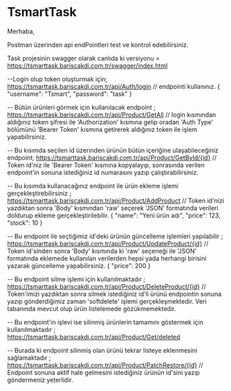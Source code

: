 ﻿# TsmartTask

Merhaba,

Postman üzerinden api endPointleri test ve kontrol edebilirsiniz. 

Task projesinin swagger olarak canlıda ki versiyonu = https://tsmarttask.bariscakdi.com.tr/swagger/index.html

--Login olup token oluşturmak için; https://tsmarttask.bariscakdi.com.tr/api/Auth/login  // endpointi kullanınız.
{
  "username": "Tsmart",
  "password": "task"
}

-- Bütün ürünleri görmek için kullanılacak endpoint ; https://tsmarttask.bariscakdi.com.tr/api/Product/GetAll // login kısmından aldığınız
	token şifresi ile 'Authorization' kısmına gelip oradan 'Auth Type' bölümünü 'Bearer Token' kısmına getirerek aldığınız token
	ile işlem yapabilirsiniz.


-- Bu kısımda seçilen id üzerinden ürünün bütün içeriğine ulaşabileceğiniz endpoint;  https://tsmarttask.bariscakdi.com.tr/api/Product/GetById/{id} // Token id'niz ile
	'Bearer Token' kısmına kopyalayıp, sonrasında verilen endpoint'in sonuna istediğiniz id numarasını yazıp çalıştırabilirsiniz.


-- Bu kısımda kullanacağınız endpoint ile ürün ekleme işlemi gerçekleştirebilirsiniz ; https://tsmarttask.bariscakdi.com.tr/api/Product/AddProduct // Token id'nizi yazdıktan sonra
	'Body' kısmından 'raw' seçerek 'JSON' formatında verileri doldurup ekleme gerçekleştirilebilir. 
	{
		"name": "Yeni ürün adı",
		"price": 123,
		"stock": 10
	}

-- Bu endpoint ile seçtiğimiz id'deki ürünün güncelleme işlemleri yapılabilir ; https://tsmarttask.bariscakdi.com.tr/api/Product/UpdateProduct/{id} // Token id'sinden sonra 
	'Body' kısmında ki 'raw' seçeneği ile 'JSON' formatında eklemede kullanılan verilerden hepsi yada herhangi birisini yazarak güncelleme yapabilirsiniz.
	{
		"price": 200
	}

-- Bu endpoint silme işlemi için kullanılmaktadır ; https://tsmarttask.bariscakdi.com.tr/api/Product/DeleteProduct/{id} // Token'imizi yazdıktan sonra silmek istediğiniz id'li 
	ürünü endpointin sonuna yazıp gönderdiğimiz zaman 'softdelete' işlemi gerçekleşmektedir. Veri tabanında mevcut olup ürün listelemede gözükmemektedir.


-- Bu endpoint'in işlevi ise silinmiş ürünlerin tamamını göstermek için kullanılmaktadır ; https://tsmarttask.bariscakdi.com.tr/api/Product/Get/deleted 


-- Burada ki endpoint silinmiş olan ürünü tekrar listeye eklenmesini sağlamaktadır ; https://tsmarttask.bariscakdi.com.tr/api/Product/PatchRestore/{id} // Endpoint sonuna aktif hale 
	gelmesini istediğiniz ürünün id'sini yazıp göndermeniz yeterlidir.

